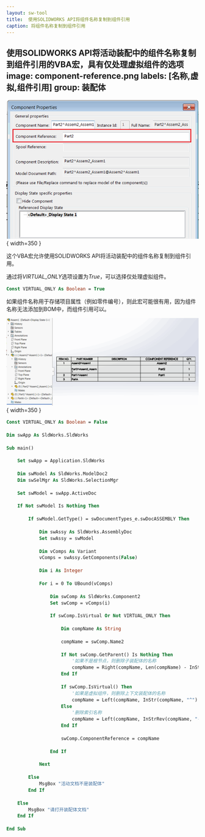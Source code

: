 ```yaml
---
layout: sw-tool
title:  使用SOLIDWORKS API将组件名称复制到组件引用
caption: 将组件名称复制到组件引用
---
```

 使用SOLIDWORKS API将活动装配中的组件名称复制到组件引用的VBA宏，具有仅处理虚拟组件的选项
image: component-reference.png
labels: [名称,虚拟,组件引用]
group: 装配体
---
![组件引用](component-reference.png){ width=350 }

这个VBA宏允许使用SOLIDWORKS API将活动装配中的组件名称复制到组件引用。

通过将*VIRTUAL_ONLY*选项设置为*True*，可以选择仅处理虚拟组件。

~~~ vb
Const VIRTUAL_ONLY As Boolean = True
~~~

如果组件名称用于存储项目属性（例如零件编号），则此宏可能很有用，因为组件名称无法添加到BOM中，而组件引用可以。

![带有组件引用的BOM](bill-of-materials.png){ width=350 }

~~~ vb
Const VIRTUAL_ONLY As Boolean = False

Dim swApp As SldWorks.SldWorks

Sub main()
    
    Set swApp = Application.SldWorks
    
    Dim swModel As SldWorks.ModelDoc2
    Dim swSelMgr As SldWorks.SelectionMgr

    Set swModel = swApp.ActiveDoc
    
    If Not swModel Is Nothing Then
    
        If swModel.GetType() = swDocumentTypes_e.swDocASSEMBLY Then
        
            Dim swAssy As SldWorks.AssemblyDoc
            Set swAssy = swModel
            
            Dim vComps As Variant
            vComps = swAssy.GetComponents(False)
            
            Dim i As Integer
            
            For i = 0 To UBound(vComps)
                
                Dim swComp As SldWorks.Component2
                Set swComp = vComps(i)
                
                If swComp.IsVirtual Or Not VIRTUAL_ONLY Then
                
                    Dim compName As String
                    
                    compName = swComp.Name2
                    
                    If Not swComp.GetParent() Is Nothing Then
                        '如果不是根节点，则删除子装配体的名称
                        compName = Right(compName, Len(compName) - InStrRev(compName, "/"))
                    End If
                    
                    If swComp.IsVirtual() Then
                        '如果是虚拟组件，则删除上下文装配体的名称
                        compName = Left(compName, InStr(compName, "^") - 1)
                    Else
                        '删除索引名称
                        compName = Left(compName, InStrRev(compName, "-") - 1)
                    End If
                    
                    swComp.ComponentReference = compName
                
                End If
                
            Next

        Else
            MsgBox "活动文档不是装配体"
        End If
    
    Else
        MsgBox "请打开装配体文档"
    End If
    
End Sub
~~~